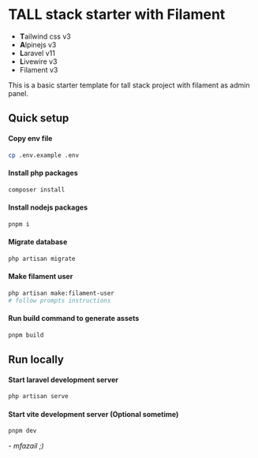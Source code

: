 # TALL stack starter with Filament

- **T**ailwind css v3
- **A**lpinejs v3
- **L**aravel v11
- **L**ivewire v3
- Filament v3

This is a basic starter template for tall stack project with filament as admin panel. 


## Quick setup

#### Copy env file

```bash
cp .env.example .env
```

#### Install php packages

```bash
composer install
```
#### Install nodejs packages

```bash
pnpm i
```

#### Migrate database

```bash
php artisan migrate
```

#### Make filament user

```bash
php artisan make:filament-user
# follow prompts instructions
```

#### Run build command to generate assets

```bash
pnpm build
```

## Run locally

#### Start laravel development server

```bash
php artisan serve
```

#### Start vite development server (Optional sometime)

```bash
pnpm dev
```

<cite>- mfazail ;)</cite>